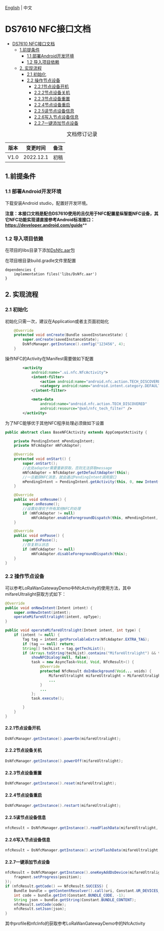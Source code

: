 
[English](https://github.com/Milesight-IoT/DS7610-SDK/edit/main/Docs/DS7610%20NFC%20API%20Document-V1.0.md) | 中文

# DS7610 NFC接口文档

* [DS7610 NFC接口文档](#ds7610-nfc接口文档)
   * [1.前提条件](#1前提条件)
      * [1.1 部署Android开发环境](#11-部署android开发环境)
      * [1.2 导入项目依赖](#12-导入项目依赖)
   * [2. 实现流程](#2-实现流程)
      * [2.1 初始化](#21-初始化)
      * [2.2 操作节点设备](#22-操作节点设备)
         * [2.2.1节点设备开机](#221节点设备开机)
         * [2.2.2节点设备关机](#222节点设备关机)
         * [2.2.3节点设备重置](#223节点设备重置)
         * [2.2.4节点设备重启](#224节点设备重启)
         * [2.2.5读节点设备信息](#225读节点设备信息)
         * [2.2.6写入节点设备信息](#226写入节点设备信息)
         * [2.2.7一键添加节点设备](#227一键添加节点设备)

<center><big>文档修订记录</big></center>

| 版本 | 变更时间  | 备注 |
| ---- | --------- | ---- |
| V1.0 | 2022.12.1 | 初稿 |



## 1.前提条件

### 1.1 部署Android开发环境

下载安装Android studio，配置好开发环境。

**注意：本接口文档是配合DS7610使用的且仅用于NFC配置星纵智能NFC设备，其它NFC功能实现请直接参考Android标准接口：https://developer.android.com/guide****

### **1.2 导入项目依赖**

在项目的libs目录下添加[DsNfc.aar](https://github.com/Milesight-IoT/DS7610-SDK/tree/main/libs)包

在项目根目录build.gradle文件里配置 

```
dependencies {
    implementation files('libs/DsNfc.aar')
}
```



## 2. 实现流程

### 2.1 初始化

初始化只需一次，建议在Application或者主页面初始化

```java
	@Override
    protected void onCreate(Bundle savedInstanceState) {
        super.onCreate(savedInstanceState);
        DsNfcManager.getInstance().config("123456", 4);
    }
```

操作NFC的Activity在Manifest需要做如下配置

```xml
		<activity
            android:name=".ui.nfc.NfcActivity">
            <intent-filter>
                <action android:name="android.nfc.action.TECH_DISCOVERED" />
                <category android:name="android.intent.category.DEFAULT" />
            </intent-filter>

            <meta-data
                android:name="android.nfc.action.TECH_DISCOVERED"
                android:resource="@xml/nfc_tech_filter" />
        </activity>
```

为了NFC能够优于其他NFC程序处理必须做如下设置

```java
public abstract class BaseNFCActivity extends AppCompatActivity {

    private PendingIntent mPendingIntent;
    private NfcAdapter mNfcAdapter;

    @Override
    protected void onStart() {
        super.onStart();
        //此处adapter需要重新获取，否则无法获取message
        mNfcAdapter = NfcAdapter.getDefaultAdapter(this);
        //一旦截获NFC消息，就会通过PendingIntent调用窗口
        mPendingIntent = PendingIntent.getActivity(this, 0, new Intent(this, getClass()), 0);
    }

    @Override
    public void onResume() {
        super.onResume();
        //设置处理优于所有其他NFC的处理
        if (mNfcAdapter != null)
            mNfcAdapter.enableForegroundDispatch(this, mPendingIntent, null, null);
    }

    @Override
    public void onPause() {
        super.onPause();
        //恢复默认状态
        if (mNfcAdapter != null)
            mNfcAdapter.disableForegroundDispatch(this);
    }
}
```



### 2.2 操作节点设备

可以参考LoRaWanGatewayDemo中NfcActivity的使用方法，其中mifareUltralight获取方式如下：

```java
@Override
public void onNewIntent(Intent intent) {
    super.onNewIntent(intent);
    operateMifareUltralight(intent, opType);
}

public void operateMifareUltralight(Intent intent, int type) {
    if (intent != null) {
        Tag tag = intent.getParcelableExtra(NfcAdapter.EXTRA_TAG);
        if (tag == null) return;
        String[] techList = tag.getTechList();
        if (Arrays.toString(techList).contains("MifareUltralight") && task == null) {
            showNFCDialog(null, false);
            task = new AsyncTask<Void, Void, NfcResult>() {
                @Override
                protected NfcResult doInBackground(Void... voids) {
                    MifareUltralight mifareUltralight = MifareUltralight.get(tag);
                    ...
                }
                ...
            };
            task.execute();

        }
    }
}
```



#### 2.2.1节点设备开机

```java
DsNfcManager.getInstance().powerOn(mifareUltralight);
```

#### 2.2.2节点设备关机

```java
DsNfcManager.getInstance().powerOff(mifareUltralight);
```

#### 2.2.3节点设备重置

```java
DsNfcManager.getInstance().reset(mifareUltralight);
```

#### 2.2.4节点设备重启

```java
DsNfcManager.getInstance().restart(mifareUltralight);
```

#### 2.2.5读节点设备信息

```java
nfcResult = DsNfcManager.getInstance().readFlashData(mifareUltralight, position -> fragment.setProgress(position));
```

#### 2.2.6写入节点设备信息

```java
nfcResult = DsNfcManager.getInstance().writeFlashData(mifareUltralight, lastBytes, JSON.toJSONString(modifyMap), position -> fragment.setProgress(position));
```

#### 2.2.7一键添加节点设备

```java
nfcResult = DsNfcManager.getInstance().oneKeyAddDsDevice(mifareUltralight, profile, nfcInfo, position -> {
    fragment.setProgress(position);
});
if (nfcResult.getCode() == NfcResult.SUCCESS) {
    Bundle bundle = getContentResolver().call(uri, Constant.UR_DEVICES_ADD, nfcResult.getJson(), null);
    int code = bundle.getInt(Constant.BUNDLE_CODE, -1);
    String json = bundle.getString(Constant.BUNDLE_CONTENT);
    nfcResult.setCode(code);
    nfcResult.setJson(json);
}
```

其中profile和nfcInfo的获取参考LoRaWanGatewayDemo中的NfcActivity



